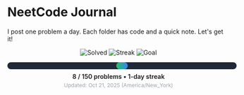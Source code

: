 # NeetCode Journal

I post one problem a day. Each folder has code and a quick note. Let's get it!

<!-- PROGRESS_START -->
<div align="center">

  <img src="https://img.shields.io/badge/Solved-8-22c55e?style=for-the-badge" alt="Solved">
  <img src="https://img.shields.io/badge/Streak-1_day-3b82f6?style=for-the-badge" alt="Streak">
  <img src="https://img.shields.io/badge/Goal-150_problems-8b5cf6?style=for-the-badge" alt="Goal">

  <div style="margin-top:14px;background:#1f2937;border-radius:10px;width:520px;height:16px;display:inline-block;">
    <div style="background:linear-gradient(90deg,#22c55e,#3b82f6);height:16px;width:5%;border-radius:10px;"></div>
  </div>

  <div style="margin-top:8px;font-weight:600;">8 / 150 problems • 1-day streak</div>
  <div style="margin-top:4px;font-size:12px;color:#9ca3af;">Updated: Oct 21, 2025 (America/New_York)</div>

</div>
<!-- PROGRESS_END -->
